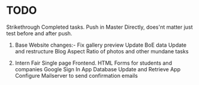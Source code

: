 # TODO

Strikethrough Completed tasks. Push in Master Directly, does'nt matter just test before and after push. 

1. Base Website changes:-
    Fix gallery preview
	Update BoE data
	Update and restructure Blog
	Aspect Ratio of photos and other mundane tasks
	
2. Intern Fair
	Single page Frontend.
	HTML Forms for students and companies
	Google Sign In App
	Database Update and Retrieve App
	Configure Mailserver to send confirmation emails
	

